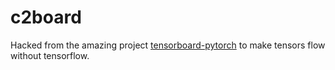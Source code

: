 # c2board
Hacked from the amazing project [tensorboard-pytorch](https://github.com/lanpa/tensorboard-pytorch) to make tensors flow without tensorflow.
